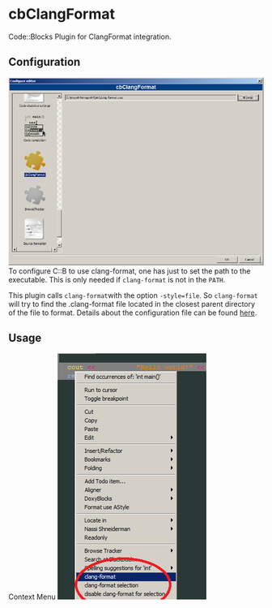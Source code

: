 # cbClangFormat
Code::Blocks Plugin for ClangFormat integration.

## Configuration
![alt text](https://github.com/danselmi/cbClangFormat/raw/master/images/ConfigScreen.png "Configuration dialog")
To configure C::B to use clang-format, one has just to set the path to the executable. 
This is only needed if `clang-format` is not in the `PATH`.

This plugin calls `clang-format`with the option `-style=file`. So `clang-format` will try to find the .clang-format
file located in the closest parent directory of the file to format. 
Details about the configuration file can be found [here](https://clang.llvm.org/docs/ClangFormatStyleOptions.html).

## Usage
Context Menu
![alt text](https://github.com/danselmi/cbClangFormat/raw/master/images/ContextMenu.png "Context Menu")
